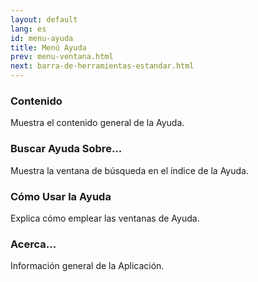 ```yaml
---
layout: default
lang: es
id: menu-ayuda
title: Menú Ayuda
prev: menu-ventana.html
next: barra-de-herramientas-estandar.html
---
```


### Contenido

Muestra el contenido general de la Ayuda.


### Buscar Ayuda Sobre...

Muestra la ventana de búsqueda en el índice de la Ayuda.


### Cómo Usar la Ayuda

Explica cómo emplear las ventanas de Ayuda.


### Acerca...

Información general de la Aplicación.

